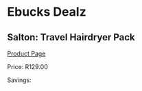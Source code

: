 
# Ebucks Dealz
## Salton: Travel Hairdryer Pack
[Product Page](https://www.ebucks.com/web/shop/productSelected.do?prodId=1232664636&catId=1240555120)

Price: R129.00

Savings: 


	